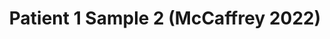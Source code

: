 ---
title: Patient 1 Sample 2 (McCaffrey 2022)
layout: minerva-1-5
exhibit: config-mccaffrey-2022/Patient1-2 
images: https://s3.amazonaws.com/www.cycif.org/mccaffrey-2022/Patient1-2
---